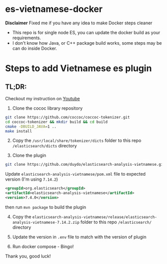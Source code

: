 # es-vietnamese-docker

**Disclaimer** 
Fixed me if you have any idea to make Docker steps cleaner
- This repo is for single node ES, you can update the docker build as your requirements.
- I don't know how Java, or C++ package build works, some steps may be can do inside Docker. 

# Steps to add Vietnamese es plugin

## TL;DR: 
Checkout my instruction on [Youtube](https://www.youtube.com/watch?v=aAuW_wV81Xk)

1. Clone the cococ library repository 

```sh
git clone https://github.com/coccoc/coccoc-tokenizer.git
cd coccoc-tokenizer && mkdir build && cd build
cmake -DBUILD_JAVA=1 ..
make install
```

2. Copy the `/usr/local/share/tokenizer/dicts` folder to this repo `/elasticsearch/dicts` directory

3. Clone the plugin
```sh
git clone https://github.com/duydo/elasticsearch-analysis-vietnamese.git
```
Update `elasticsearch-analysis-vietnamese/pom.xml` file to expected version (I'm using `7.14.2`)

```xml
<groupId>org.elasticsearch</groupId>
<artifactId>elasticsearch-analysis-vietnamese</artifactId>
<version>7.4.0</version>
```

then run `mvn package` to build the plugin

4. Copy the `elasticsearch-analysis-vietnamese/release/elasticsearch-analysis-vietnamese-7.14.2.zip` folder to this repo `/elasticsearch/` directory

5. Update the version in `.env` file to match with the version of plugin

6. Run docker compose - Bingo!

Thank you, good luck!

